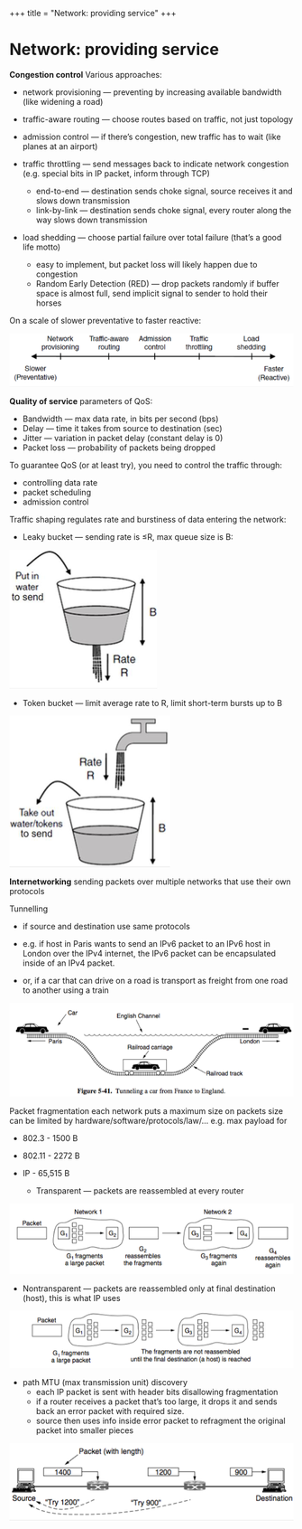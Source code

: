 +++
title = "Network: providing service"
+++

# Network: providing service
**Congestion control**
Various approaches:

- network provisioning — preventing by increasing available bandwidth (like widening a road)
- traffic-aware routing — choose routes based on traffic, not just topology
- admission control — if there’s congestion, new traffic has to wait (like planes at an airport)
- traffic throttling — send messages back to indicate network congestion (e.g. special bits in IP packet, inform through TCP)

    - end-to-end — destination sends choke signal, source receives it and slows down transmission
    - link-by-link — destination sends choke signal, every router along the way slows down transmission

- load shedding — choose partial failure over total failure (that’s a good life motto)

    - easy to implement, but packet loss will likely happen due to congestion
    - Random Early Detection (RED) — drop packets randomly if buffer space is almost full, send implicit signal to sender to hold their horses

On a scale of slower preventative to faster reactive:

![screenshot.png](06e48388142f4d221d9da4a465963447.png)

**Quality of service**
parameters of QoS:

- Bandwidth — max data rate, in bits per second (bps)
- Delay — time it takes from source to destination (sec)
- Jitter — variation in packet delay (constant delay is 0)
- Packet loss — probability of packets being dropped

To guarantee QoS (or at least try), you need to control the traffic through:

- controlling data rate
- packet scheduling
- admission control

Traffic shaping regulates rate and burstiness of data entering the network:

- Leaky bucket — sending rate is ≤R, max queue size is B:

![screenshot.png](8aa004b3567888a8208933820d2c999c.png)

- Token bucket — limit average rate to R, limit short-term bursts up to B

![screenshot.png](1035749358031d678c1264c845d5eaa4.png)

**Internetworking**
sending packets over multiple networks that use their own protocols

Tunnelling

- if source and destination use same protocols

- e.g. if host in Paris wants to send an IPv6 packet to an IPv6 host in London over the IPv4 internet, the IPv6 packet can be encapsulated inside of an IPv4 packet.

- or, if a car that can drive on a road is transport as freight from one road to another using a train

![screenshot.png](cfaae45719ac155eb0b807eba95527a3.png)

Packet fragmentation
each network puts a maximum size on packets
size can be limited by hardware/software/protocols/law/…
e.g. max payload for

- 802.3 - 1500 B

- 802.11 - 2272 B

- IP - 65,515 B

    - Transparent — packets are reassembled at every router

![screenshot.png](88d5dbd2d37f003fb914f703360d0dab.png)

- Nontransparent — packets are reassembled only at final destination (host), this is what IP uses

![screenshot.png](1b871ffc441fa461aab9632a90952296.png)

- path MTU (max transmission unit) discovery
    - each IP packet is sent with header bits disallowing fragmentation
    - if a router receives a packet that’s too large, it drops it and sends back an error packet with required size.
    - source then uses info inside error packet to refragment the original packet into smaller pieces

![screenshot.png](4180db441cdea253eb552b39e9116955.png)
